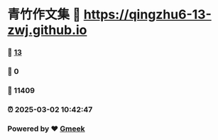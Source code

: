 # 青竹作文集 :link: https://qingzhu6-13-zwj.github.io 
### :page_facing_up: [13](https://qingzhu6-13-zwj.github.io/tag.html) 
### :speech_balloon: 0 
### :hibiscus: 11409 
### :alarm_clock: 2025-03-02 10:42:47 
### Powered by :heart: [Gmeek](https://github.com/Meekdai/Gmeek)
